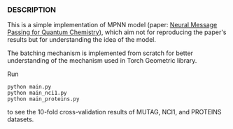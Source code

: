 

### DESCRIPTION

This is a simple implementation of MPNN model (paper: [Neural Message Passing for Quantum Chemistry](https://arxiv.org/abs/1704.01212)), which aim not for reproducing the paper's results but for understanding the idea of the model.

The batching mechanism is implemented from scratch for better understanding of the mechanism used in Torch Geometric library.


Run
```
python main.py
python main_nci1.py
python main_proteins.py
```
to see the 10-fold cross-validation results of MUTAG, NCI1, and PROTEINS datasets.
